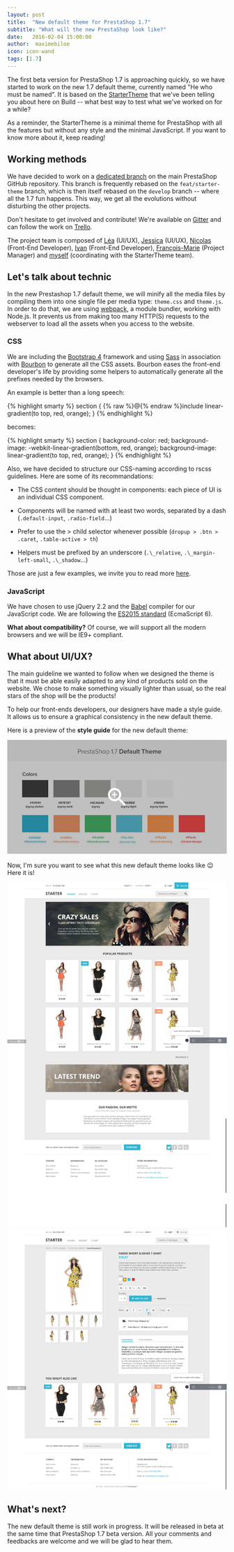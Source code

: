 ```yaml
---
layout: post
title:  "New default theme for PrestaShop 1.7"
subtitle: "What will the new PrestaShop look like?"
date:   2016-02-04 15:00:00
author:  maximebiloe
icon: icon-wand
tags: [1.7]
---
```


The first beta version for PrestaShop 1.7 is approaching quickly, so we have started to work on the new 1.7 default theme, currently named "He who must be named". It is based on the [StarterTheme](http://build.prestashop.com/tag/starter-theme/) that we've been telling you about here on Build -- what best way to test what we've worked on for a while?

As a reminder, the StarterTheme is a minimal theme for PrestaShop with all the features but without any style and the minimal JavaScript. If you want to know more about it, keep reading!

## Working methods

We have decided to work on a [dedicated branch](https://github.com/PrestaShop/PrestaShop/tree/feat/classic) on the main PrestaShop GitHub repository. This branch is frequently rebased on the `feat/starter-theme` branch, which is then itself rebased on the `develop` branch -- where all the 1.7 fun happens. This way, we get all the evolutions without disturbing the other projects.

Don't hesitate to get involved and contribute! We're available on [Gitter](https://gitter.im/PrestaShop/StarterTheme) and can follow the work on [Trello](https://trello.com/b/FPwYidfj/prestashop-startertheme).

The project team is composed of [Léa](https://www.behance.net/leamendes) (UI/UX), [Jessica](https://www.behance.net/jessicagantier) (UI/UX), [Nicolas](https://github.com/nihco2) (Front-End Developer), [Ivan](https://github.com/ishcherbakov) (Front-End Developer), [François-Marie](https://github.com/djfm) (Project Manager) and [myself](https://github.com/maximebiloe) (coordinating with the StarterTheme team).

## Let's talk about technic

In the new Prestashop 1.7 default theme, we will minify all the media files by compiling them into one single file per media type: `theme.css` and `theme.js`.
In order to do that, we are using [webpack](https://webpack.github.io), a module bundler, working with Node.js.
It prevents us from making too many HTTP(S) requests to the webserver to load all the assets when you access to the website.

### CSS

We are including the [Bootstrap 4](http://v4-alpha.getbootstrap.com) framework and using [Sass](http://sass-lang.com) in association with [Bourbon](http://bourbon.io) to generate all the CSS assets. Bourbon eases the front-end developer's life by providing some helpers to automatically generate all the prefixes needed by the browsers.

An example is better than a long speech:

{% highlight smarty %}
section {
  {% raw %}@{% endraw %}include linear-gradient(to top, red, orange);
}
{% endhighlight %}

becomes:

{% highlight smarty %}
section {
  background-color: red;
  background-image: -webkit-linear-gradient(bottom, red, orange);
  background-image:         linear-gradient(to top, red, orange);
}
{% endhighlight %}

Also, we have decided to structure our CSS-naming according to rscss guidelines.
Here are some of its recommandations:

* The CSS content should be thought in components: each piece of UI is an individual CSS component.

* Components will be named with at least two words, separated by a dash (`.default-input`, `.radio-field`...)

* Prefer to use the > child selector whenever possible (`dropup > .btn > .caret`, `.table-active > th`)

* Helpers must be prefixed by an underscore (`.\_relative`, `.\_margin-left-small`, `.\_shadow`...)

Those are just a few examples, we invite you to read more [here](http://rscss.io).


### JavaScript

We have chosen to use jQuery 2.2 and the [Babel](https://babeljs.io) compiler for our JavaScript code. We are following the [ES2015 standard](https://babeljs.io/docs/learn-es2015) (EcmaScript 6).

**What about compatibility?**
Of course, we will support all the modern browsers and we will be IE9+ compliant.

## What about UI/UX?

The main guideline we wanted to follow when we designed the theme is that it must be able easily adapted to any kind of products sold on the website. We chose to make something visually lighter than usual, so the real stars of the shop will be the products!

To help our front-ends developers, our designers have made a style guide. It allows us to ensure a graphical consistency in the new default theme.

Here is a preview of the **style guide** for the new default theme:

[![PrestaShop Style Guide New Default Theme](/assets/images/2016/02/style-guide-new-default-theme-mini.png)](/assets/images/2016/02/style-guide-new-default-theme.png)

Now, I'm sure you want to see what this new default theme looks like :wink: Here it is!

![PrestaShop New Default Theme Home](/assets/images/2016/02/new-default-theme-home.png)
![PrestaShop New Default Theme Product](/assets/images/2016/02/new-default-theme-product.png)

## What's next?

The new default theme is still work in progress. It will be released in beta at the same time that PrestaShop 1.7 beta version. All your comments and feedbacks are welcome and we will be glad to hear them.

